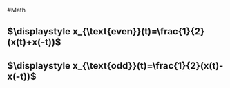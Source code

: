 #Math 
## $\displaystyle x_{\text{even}}(t)=\frac{1}{2}(x(t)+x(-t))$
## $\displaystyle x_{\text{odd}}(t)=\frac{1}{2}(x(t)-x(-t))$
